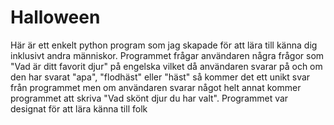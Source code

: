 # Halloween 
Här är ett enkelt python program som jag skapade för att lära till känna dig inklusivt andra människor. Programmet frågar användaren några frågor som "Vad är ditt favorit djur" på engelska vilket då användaren svarar på och om den har svarat "apa", "flodhäst" eller "häst" så kommer det ett unikt svar från programmet men om användaren svarar något helt annat kommer programmet att skriva "Vad skönt djur du har valt". Programmet var designat för att lära känna till folk
